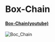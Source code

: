 # Box-Chain

#### [Box-Chain(youtube)](https://www.youtube.com/watch?v=mboTPyyZJmc&feature=youtu.be)
![Boc_Chain](https://user-images.githubusercontent.com/43961147/65813586-4d8ebe80-e212-11e9-953b-141c729cb2ab.gif)
